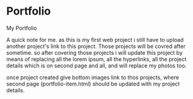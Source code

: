 # Portfolio
My Portfolio

A quick note for me. as this is my first web project i still have to upload another project's link to this project. Those projects will be covred after sometime. so after covering those projects i will update this project by means of replacing all the lorem ipsum, all the hyperlinks, all the project details which is on second page and all, and will replace my photos too.

once project created give bottom images link to thos projects, where second page (portfolio-item.html) should be updated with my project details.
